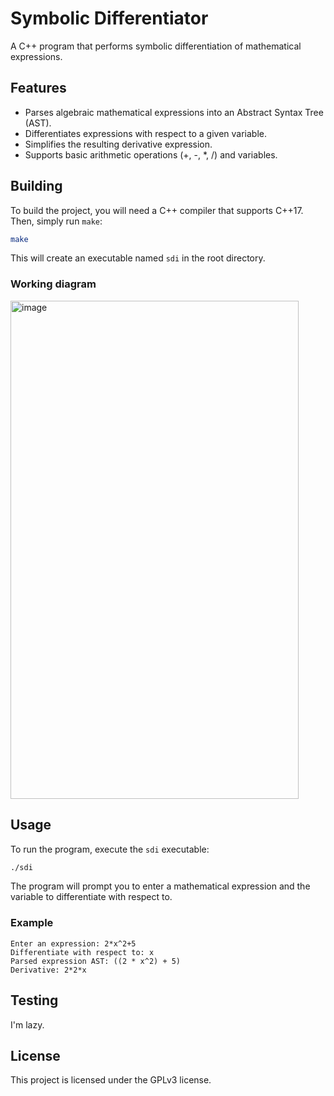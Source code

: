 # Symbolic Differentiator

A C++ program that performs symbolic differentiation of mathematical expressions.

## Features

*   Parses algebraic mathematical expressions into an Abstract Syntax Tree (AST).
*   Differentiates expressions with respect to a given variable.
*   Simplifies the resulting derivative expression.
*   Supports basic arithmetic operations (+, -, *, /) and variables.

## Building

To build the project, you will need a C++ compiler that supports C++17. Then, simply run `make`:

```bash
make
```

This will create an executable named `sdi` in the root directory.

### Working diagram

<img width="461" height="797" alt="image" src="https://github.com/user-attachments/assets/845f4713-f544-4aec-805a-682c81bf0345" />


## Usage

To run the program, execute the `sdi` executable:

```bash
./sdi
```

The program will prompt you to enter a mathematical expression and the variable to differentiate with respect to.

### Example

```
Enter an expression: 2*x^2+5
Differentiate with respect to: x
Parsed expression AST: ((2 * x^2) + 5)
Derivative: 2*2*x
```

## Testing
I'm lazy.

## License

This project is licensed under the GPLv3 license.
